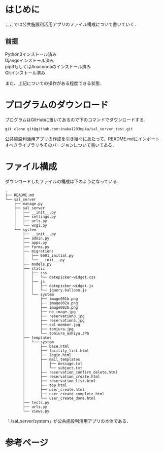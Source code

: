 
# はじめに
ここでは公共施設利活用アプリのファイル構成について書いていく．  

## 前提
Python3インストール済み  
Djangoインストール済み  
pip3もしくはAnacondaのインストール済み  
Gitインストール済み  

また、上記についての操作がある程度できる状態．

# プログラムのダウンロード

プログラムはGitHubに置いてあるので下のコマンドでダウンロードする．
```  
git clone git@github.com:inaba1203mpka/sal_server_test.git
```
公共施設利活用アプリの作成を引き継ぐにあたって，README.mdにインポートすべきライブラリやそのバージョンについて書いてある．

# ファイル構成

ダウンロードしたファイルの構成は下のようになっている．
```
.
├── README.md
└── sal_server
    ├── manage.py
    ├── sal_server
    │   ├── __init__.py
    │   ├── settings.py
    │   ├── urls.py
    │   └── wsgi.py
    └── system
        ├── __init__.py
        ├── admin.py
        ├── apps.py
        ├── forms.py
        ├── migrations
        │   ├── 0001_initial.py
        │   └── __init__.py
        ├── models.py
        ├── static
        │   ├── css
        │   │   └── datepicker-widget.css
        │   ├── js
        │   │   ├── datepicker-widget.js
        │   │   └── jquery.balloon.js
        │   └── system
        │       ├── image001b.png
        │       ├── image002a.png
        │       ├── image003b.png
        │       ├── no_image.jpg
        │       ├── reservation3.jpg
        │       ├── reservation5.jpg
        │       ├── sal-member.jpg
        │       ├── tomiura.jpg
        │       └── tomiura_ashiyu.JPG
        ├── templates
        │   └── system
        │       ├── base.html
        │       ├── facility_list.html
        │       ├── login.html
        │       ├── mail_templates
        │       │   ├── message.txt
        │       │   └── subject.txt
        │       ├── reservation_confirm_delete.html
        │       ├── reservation_create.html
        │       ├── reservation_list.html
        │       ├── top.html
        │       ├── user_create.html
        │       ├── user_create_complete.html
        │       └── user_create_done.html
        ├── tests.py
        ├── urls.py
        └── views.py
```
「./sal_server/system」が公共施設利活用アプリの本体である．  

# 参考ページ
